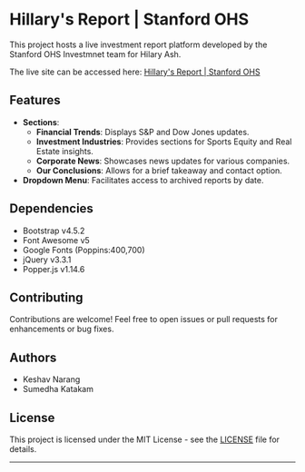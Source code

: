 # Hillary's Report | Stanford OHS

This project hosts a live investment report platform developed by the Stanford OHS Investmnet team for Hilary Ash.

The live site can be accessed here: [Hillary's Report | Stanford OHS](https://stanford-ohs-wharton.github.io/HilaryAsh/)

## Features

- **Sections**:
  - **Financial Trends**: Displays S&P and Dow Jones updates.
  - **Investment Industries**: Provides sections for Sports Equity and Real Estate insights.
  - **Corporate News**: Showcases news updates for various companies.
  - **Our Conclusions**: Allows for a brief takeaway and contact option.
- **Dropdown Menu**: Facilitates access to archived reports by date.

## Dependencies

- Bootstrap v4.5.2
- Font Awesome v5
- Google Fonts (Poppins:400,700)
- jQuery v3.3.1
- Popper.js v1.14.6

## Contributing

Contributions are welcome! Feel free to open issues or pull requests for enhancements or bug fixes.

## Authors

- Keshav Narang
- Sumedha Katakam

## License

This project is licensed under the MIT License - see the [LICENSE](https://github.com/Stanford-OHS-Wharton/HilaryAsh/blob/main/LICENSE) file for details.

---
